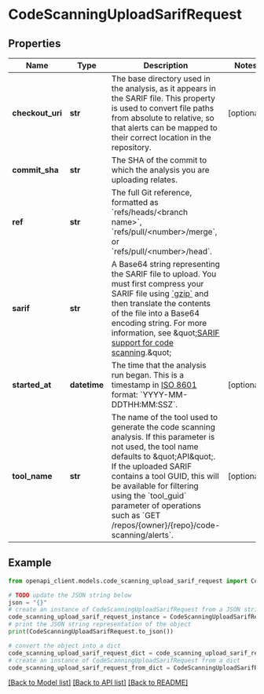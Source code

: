 # CodeScanningUploadSarifRequest


## Properties

Name | Type | Description | Notes
------------ | ------------- | ------------- | -------------
**checkout_uri** | **str** | The base directory used in the analysis, as it appears in the SARIF file. This property is used to convert file paths from absolute to relative, so that alerts can be mapped to their correct location in the repository. | [optional] 
**commit_sha** | **str** | The SHA of the commit to which the analysis you are uploading relates. | 
**ref** | **str** | The full Git reference, formatted as &#x60;refs/heads/&lt;branch name&gt;&#x60;, &#x60;refs/pull/&lt;number&gt;/merge&#x60;, or &#x60;refs/pull/&lt;number&gt;/head&#x60;. | 
**sarif** | **str** | A Base64 string representing the SARIF file to upload. You must first compress your SARIF file using [&#x60;gzip&#x60;](http://www.gnu.org/software/gzip/manual/gzip.html) and then translate the contents of the file into a Base64 encoding string. For more information, see \&quot;[SARIF support for code scanning](https://docs.github.com/enterprise-server@3.4/code-security/secure-coding/sarif-support-for-code-scanning).\&quot; | 
**started_at** | **datetime** | The time that the analysis run began. This is a timestamp in [ISO 8601](https://en.wikipedia.org/wiki/ISO_8601) format: &#x60;YYYY-MM-DDTHH:MM:SSZ&#x60;. | [optional] 
**tool_name** | **str** | The name of the tool used to generate the code scanning analysis. If this parameter is not used, the tool name defaults to \&quot;API\&quot;. If the uploaded SARIF contains a tool GUID, this will be available for filtering using the &#x60;tool_guid&#x60; parameter of operations such as &#x60;GET /repos/{owner}/{repo}/code-scanning/alerts&#x60;. | [optional] 

## Example

```python
from openapi_client.models.code_scanning_upload_sarif_request import CodeScanningUploadSarifRequest

# TODO update the JSON string below
json = "{}"
# create an instance of CodeScanningUploadSarifRequest from a JSON string
code_scanning_upload_sarif_request_instance = CodeScanningUploadSarifRequest.from_json(json)
# print the JSON string representation of the object
print(CodeScanningUploadSarifRequest.to_json())

# convert the object into a dict
code_scanning_upload_sarif_request_dict = code_scanning_upload_sarif_request_instance.to_dict()
# create an instance of CodeScanningUploadSarifRequest from a dict
code_scanning_upload_sarif_request_from_dict = CodeScanningUploadSarifRequest.from_dict(code_scanning_upload_sarif_request_dict)
```
[[Back to Model list]](../README.md#documentation-for-models) [[Back to API list]](../README.md#documentation-for-api-endpoints) [[Back to README]](../README.md)


